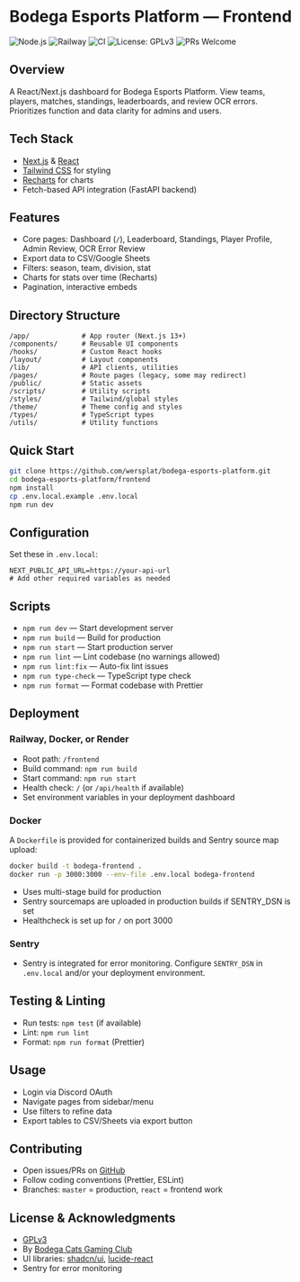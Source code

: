 # Bodega Esports Platform — Frontend

![Node.js](https://img.shields.io/badge/node-%3E=18.x-green.svg)
![Railway](https://img.shields.io/badge/-Railway-0B0D0E?style=flat&logo=railway&logoColor=white)
![CI](https://github.com/wersplat/bodega-esports-platform/actions/workflows/ci.yml/badge.svg)
![License: GPLv3](https://img.shields.io/badge/license-GPLv3-blue)
![PRs Welcome](https://img.shields.io/badge/PRs-welcome-brightgreen.svg)

## Overview

A React/Next.js dashboard for Bodega Esports Platform. View teams, players, matches, standings, leaderboards, and review OCR errors. Prioritizes function and data clarity for admins and users.

## Tech Stack

- [Next.js](https://nextjs.org/) & [React](https://react.dev/)
- [Tailwind CSS](https://tailwindcss.com/) for styling
- [Recharts](https://recharts.org/) for charts
- Fetch-based API integration (FastAPI backend)

## Features

- Core pages: Dashboard (`/`), Leaderboard, Standings, Player Profile, Admin Review, OCR Error Review
- Export data to CSV/Google Sheets
- Filters: season, team, division, stat
- Charts for stats over time (Recharts)
- Pagination, interactive embeds

## Directory Structure

```
/app/             # App router (Next.js 13+)
/components/      # Reusable UI components
/hooks/           # Custom React hooks
/layout/          # Layout components
/lib/             # API clients, utilities
/pages/           # Route pages (legacy, some may redirect)
/public/          # Static assets
/scripts/         # Utility scripts
/styles/          # Tailwind/global styles
/theme/           # Theme config and styles
/types/           # TypeScript types
/utils/           # Utility functions
```

## Quick Start

```bash
git clone https://github.com/wersplat/bodega-esports-platform.git
cd bodega-esports-platform/frontend
npm install
cp .env.local.example .env.local
npm run dev
```

## Configuration

Set these in `.env.local`:

```env
NEXT_PUBLIC_API_URL=https://your-api-url
# Add other required variables as needed
```

## Scripts

- `npm run dev` — Start development server
- `npm run build` — Build for production
- `npm run start` — Start production server
- `npm run lint` — Lint codebase (no warnings allowed)
- `npm run lint:fix` — Auto-fix lint issues
- `npm run type-check` — TypeScript type check
- `npm run format` — Format codebase with Prettier

## Deployment

### Railway, Docker, or Render

- Root path: `/frontend`
- Build command: `npm run build`
- Start command: `npm run start`
- Health check: `/` (or `/api/health` if available)
- Set environment variables in your deployment dashboard

### Docker

A `Dockerfile` is provided for containerized builds and Sentry source map upload:

```sh
docker build -t bodega-frontend .
docker run -p 3000:3000 --env-file .env.local bodega-frontend
```

- Uses multi-stage build for production
- Sentry sourcemaps are uploaded in production builds if SENTRY_DSN is set
- Healthcheck is set up for `/` on port 3000

### Sentry

- Sentry is integrated for error monitoring. Configure `SENTRY_DSN` in `.env.local` and/or your deployment environment.

## Testing & Linting

- Run tests: `npm test` (if available)
- Lint: `npm run lint`
- Format: `npm run format` (Prettier)

## Usage

- Login via Discord OAuth
- Navigate pages from sidebar/menu
- Use filters to refine data
- Export tables to CSV/Sheets via export button

## Contributing

- Open issues/PRs on [GitHub](https://github.com/wersplat/bodega-esports-platform)
- Follow coding conventions (Prettier, ESLint)
- Branches: `master` = production, `react` = frontend work

## License & Acknowledgments

- [GPLv3](./LICENSE)
- By [Bodega Cats Gaming Club](https://bodegacats.gg)
- UI libraries: [shadcn/ui](https://ui.shadcn.com/), [lucide-react](https://lucide.dev/)
- Sentry for error monitoring
